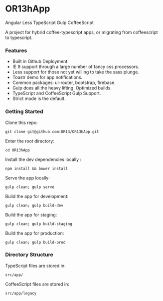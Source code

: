 OR13hApp
===============

Angular Less TypeScript Gulp CoffeeScript

A project for hybrid coffee-typescript apps, or migrating from coffeescript to typescript.


### Features
* Built in Github Deployment.
* IE 9 support through a large number of fancy css processors.
* Less support for those not yet willing to take the sass plunge.
* Toastr demo for app notifications.
* Common packages: ui-router, bootstrap, firebase.
* Gulp does all the heavy lifting. Optimized builds.
* TypeScript and CoffeeScript Gulp Support.
* Strict mode is the default.


### Getting Started

Clone this repo:

``` git clone git@github.com:OR13/OR13hApp.git ```

Enter the root directory:

``` cd OR13hApp ```

Install the dev dependencies locally :

``` npm install && bower install ```

Serve the app locally:

``` gulp clean; gulp serve ```

Build the app for development:

``` gulp clean; gulp build-dev ```

Build the app for staging:

``` gulp clean; gulp build-staging ```

Build the app for production:

``` gulp clean; gulp build-prod ```


### Directory Structure


TypeScript files are stored in:

`` src/app/ ``


CoffeeScript files are stored in:

`` src/app/legacy ``

